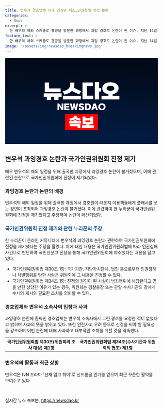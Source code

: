 ```yaml
---
title: 변우석 경호업체 사과 인권위 제소…인권침해 사건 논란
categories:
  - News
excerpt: >
  한 배우의 해외 스케줄로 홍콩을 방문한 과정에서 과잉 경호로 논란이 된 이슈. 지난 14일 인터넷 커뮤니티에 한 누리꾼이 국가인권위원회에 변우석의 과잉경호로 인한 인권침해에 대한 진정을 제출했다고 발언. 해당 누리꾼은 관련 법률에 따른 검찰 조치를 강력히 촉구했고, 회사 대표는 사과와 내부 조치를 약속하며 입장을 밝혔다. 지난 드라마로 신드롬급 인기를 얻은 배우의 이슈에 주목. (요약문 끝)
feature_text: >
  한 배우의 해외 스케줄로 홍콩을 방문한 과정에서 과잉 경호로 논란이 된 이슈. 지난 14일 인터넷 커뮤니티에 한 누리꾼이 국가인권위원회에 변우석의 과잉경호로 인한 인권침해에 대한 진정을 제출했다고 발언. 해당 누리꾼은 관련 법률에 따른 검찰 조치를 강력히 촉구했고, 회사 대표는 사과와 내부 조치를 약속하며 입장을 밝혔다. 지난 드라마로 신드롬급 인기를 얻은 배우의 이슈에 주목. (요약문 끝)
image: '/assets/img/newsdao_breakingnews.jpg'
---
```


<p><img src="/assets/img/newsdao_breakingnews.jpg" alt="ranknews 속보" /></p>

<h2 data-ke-size="size26">변우석 과잉경호 논란과 국가인권위원회 진정 제기</h2>

<p data-ke-size="size16">배우 변우석의 해외 일정을 위해 출국한 과정에서 과잉경호 논란이 불거졌으며, 이에 관련된 논란으로 국가인권위원회에 진정이 제기되었다.</p>

<h3>과잉경호 논란과 논란의 배경</h3>

<p data-ke-size="size16">변우석의 해외 일정을 위해 출국한 과정에서 경호원이 라운지 이용객들에게 플래시를 쏘는 장면이 포착되어 과잉경호 논란이 불거졌다. 이에 관련하여 한 누리꾼이 국가인권위원회에 진정을 제기했다고 주장하며 논란이 확산되었다.</p>

<h3><span style="color: #1a5490;">국가인권위원회 진정 제기와 관련 누리꾼의 주장</span></h3>

<p data-ke-size="size16">한 누리꾼이 온라인 커뮤니티에 변우석의 과잉경호 논란과 관련하여 국가인권위원회에 진정을 제기했다는 주장을 올렸다. 이에 대한 내용은 국가인권위원회법에 따라 인권침해 사건으로 판단하여 국민신문고 진정을 통해 국가인권위원회에 제소했다는 내용을 담고 있다.</p>

<ul>
  <li>국가인권위원회법 제30조 1항: 국가기관, 지방자치단체, 법인 등으로부터 인권침해나 차별행위를 당한 사람은 위원회에 그 내용을 진정할 수 있다.</li>
  <li>국가인권위원회법 제34조 1항: 진정의 원인이 된 사실이 범죄행위에 해당한다고 믿을 만한 상당한 이유가 있는 경우, 위원회는 검찰총장 또는 관할 수사기관의 장에게 수사의 개시와 필요한 조치를 의뢰할 수 있다.</li>
</ul>

<h3>경호업체와 변우석 소속사의 입장과 사과</h3>

<p data-ke-size="size16">과잉경호 논란에 휩싸인 경호업체는 변우석 소속사에서 그런 경호를 요청한 적이 없었다고 밝히며 사과의 뜻을 밝히고 있다. 또한 안전사고 우려 등으로 신경을 써야 할 필요성을 강조하며 이번 논란에 대해 사과하고 내부적인 조치를 취할 것을 약속했다.</p>

<table>
  <tr>
    <td style="text-align: center; height: 17px;"><b>국가인권위원회법 제30조(위원회의 조사 대상) 제1항</b></td>
    <td style="text-align: center; height: 17px;"><b>국가인권위원회법 제34조(수사기관과 위원회의 협조) 제1항</b></td>
  </tr>
</table>

<h3>변우석의 활동과 최근 상황</h3>

<p data-ke-size="size16">변우석은 tvN 드라마 '선재 업고 튀어'로 신드롬급 인기를 얻으며 최근 꾸준한 활약을 보여주고 있다.</p>

<p data-ke-size="size16">&nbsp;</p>
실시간 뉴스 속보는, <a href="https://newsdao.kr" rel="dofollow">https://newsdao.kr</a>


